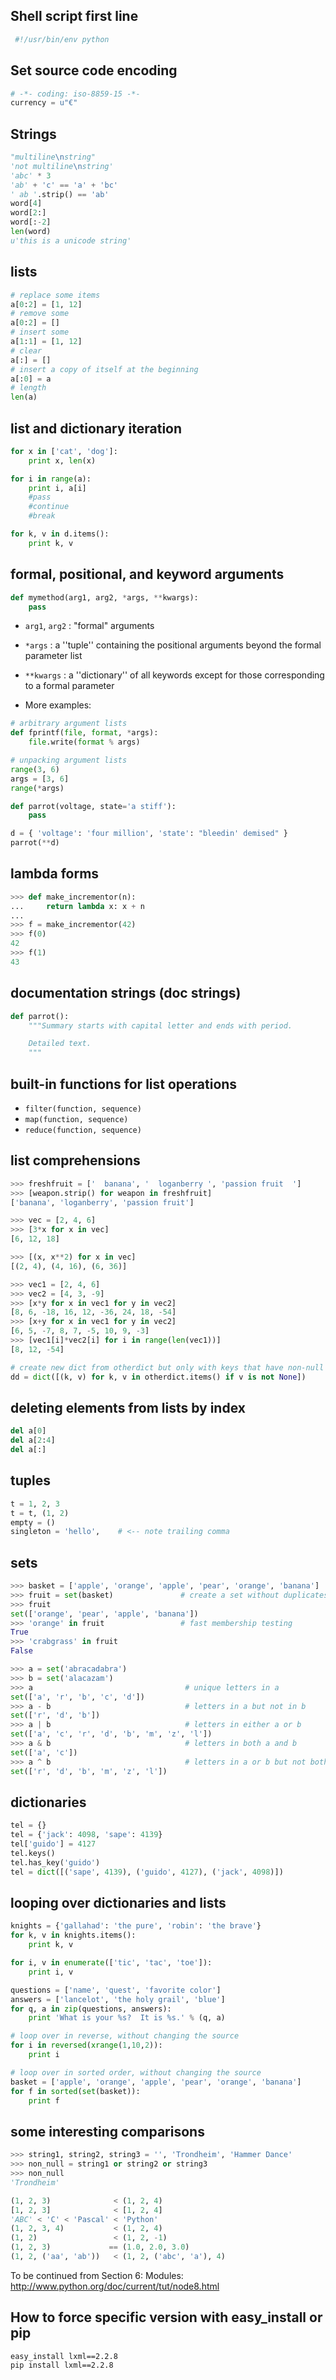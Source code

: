Shell script first line
-----------------------
```python
 #!/usr/bin/env python
```


Set source code encoding
------------------------
```python
# -*- coding: iso-8859-15 -*-
currency = u"€"
```


Strings
-------
```python
"multiline\nstring"
'not multiline\nstring'
'abc' * 3
'ab' + 'c' == 'a' + 'bc'
' ab '.strip() == 'ab'
word[4]
word[2:]
word[:-2]
len(word)
u'this is a unicode string'
```


lists
-----
```python
# replace some items
a[0:2] = [1, 12]
# remove some
a[0:2] = []
# insert some
a[1:1] = [1, 12]
# clear
a[:] = []
# insert a copy of itself at the beginning
a[:0] = a
# length 
len(a)
```


list and dictionary iteration
-----------------------------
```python
for x in ['cat', 'dog']:
    print x, len(x)

for i in range(a):
    print i, a[i]
    #pass
    #continue
    #break

for k, v in d.items():
    print k, v
```


formal, positional, and keyword arguments
-----------------------------------------
```python
def mymethod(arg1, arg2, *args, **kwargs):
    pass
```

* `arg1`, `arg2` : "formal" arguments
* `*args` : a ''tuple'' containing the positional arguments beyond the formal parameter list
* `**kwargs` : a ''dictionary'' of all keywords except for those corresponding to a formal parameter

* More examples:
```python
# arbitrary argument lists
def fprintf(file, format, *args):
    file.write(format % args)

# unpacking argument lists
range(3, 6)
args = [3, 6]
range(*args)

def parrot(voltage, state='a stiff'):
    pass

d = { 'voltage': 'four million', 'state': "bleedin' demised" }
parrot(**d)
```


lambda forms
------------
```python
>>> def make_incrementor(n):
...     return lambda x: x + n
...
>>> f = make_incrementor(42)
>>> f(0)
42
>>> f(1)
43
```


documentation strings (doc strings)
-----------------------------------
```python
def parrot():
    """Summary starts with capital letter and ends with period.

    Detailed text.
    """
```


built-in functions for list operations
--------------------------------------
* `filter(function, sequence)`
* `map(function, sequence)`
* `reduce(function, sequence)`


list comprehensions
-------------------
```python
>>> freshfruit = ['  banana', '  loganberry ', 'passion fruit  ']
>>> [weapon.strip() for weapon in freshfruit]
['banana', 'loganberry', 'passion fruit']

>>> vec = [2, 4, 6]
>>> [3*x for x in vec]
[6, 12, 18]

>>> [(x, x**2) for x in vec]
[(2, 4), (4, 16), (6, 36)]

>>> vec1 = [2, 4, 6]
>>> vec2 = [4, 3, -9]
>>> [x*y for x in vec1 for y in vec2]
[8, 6, -18, 16, 12, -36, 24, 18, -54]
>>> [x+y for x in vec1 for y in vec2]
[6, 5, -7, 8, 7, -5, 10, 9, -3]
>>> [vec1[i]*vec2[i] for i in range(len(vec1))]
[8, 12, -54]

# create new dict from otherdict but only with keys that have non-null value
dd = dict([(k, v) for k, v in otherdict.items() if v is not None])
```


deleting elements from lists by index
-------------------------------------
```python
del a[0]
del a[2:4]
del a[:]
```


tuples
------
```python
t = 1, 2, 3
t = t, (1, 2)
empty = ()
singleton = 'hello',    # <-- note trailing comma
```


sets
----
```python
>>> basket = ['apple', 'orange', 'apple', 'pear', 'orange', 'banana']
>>> fruit = set(basket)               # create a set without duplicates
>>> fruit
set(['orange', 'pear', 'apple', 'banana'])
>>> 'orange' in fruit                 # fast membership testing
True
>>> 'crabgrass' in fruit
False

>>> a = set('abracadabra')
>>> b = set('alacazam')
>>> a                                  # unique letters in a
set(['a', 'r', 'b', 'c', 'd'])
>>> a - b                              # letters in a but not in b
set(['r', 'd', 'b'])
>>> a | b                              # letters in either a or b
set(['a', 'c', 'r', 'd', 'b', 'm', 'z', 'l'])
>>> a & b                              # letters in both a and b
set(['a', 'c'])
>>> a ^ b                              # letters in a or b but not both
set(['r', 'd', 'b', 'm', 'z', 'l'])
```


dictionaries
------------
```python
tel = {}
tel = {'jack': 4098, 'sape': 4139}
tel['guido'] = 4127
tel.keys()
tel.has_key('guido')
tel = dict([('sape', 4139), ('guido', 4127), ('jack', 4098)])
```


looping over dictionaries and lists
-----------------------------------
```python
knights = {'gallahad': 'the pure', 'robin': 'the brave'}
for k, v in knights.items():
    print k, v

for i, v in enumerate(['tic', 'tac', 'toe']):
    print i, v

questions = ['name', 'quest', 'favorite color']
answers = ['lancelot', 'the holy grail', 'blue']
for q, a in zip(questions, answers):
    print 'What is your %s?  It is %s.' % (q, a)

# loop over in reverse, without changing the source
for i in reversed(xrange(1,10,2)):
    print i

# loop over in sorted order, without changing the source
basket = ['apple', 'orange', 'apple', 'pear', 'orange', 'banana']
for f in sorted(set(basket)):
    print f
```


some interesting comparisons
----------------------------
```python
>>> string1, string2, string3 = '', 'Trondheim', 'Hammer Dance'
>>> non_null = string1 or string2 or string3
>>> non_null
'Trondheim'

(1, 2, 3)              < (1, 2, 4)
[1, 2, 3]              < [1, 2, 4]
'ABC' < 'C' < 'Pascal' < 'Python'
(1, 2, 3, 4)           < (1, 2, 4)
(1, 2)                 < (1, 2, -1)
(1, 2, 3)             == (1.0, 2.0, 3.0)
(1, 2, ('aa', 'ab'))   < (1, 2, ('abc', 'a'), 4)
```

To be continued from Section 6: Modules:
http://www.python.org/doc/current/tut/node8.html


How to force specific version with easy_install or pip
------------------------------------------------------
```
easy_install lxml==2.2.8
pip install lxml==2.2.8
```
